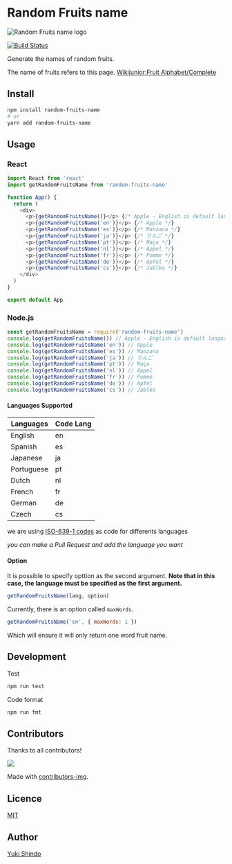# Random Fruits name

![Random Fruits name logo](./logo/project-logo.png)

[![Build Status](https://travis-ci.org/shinshin86/random-fruits-name.js.svg?branch=master)](https://travis-ci.org/shinshin86/random-fruits-name.js)

Generate the names of random fruits.

The name of fruits refers to this page.
[Wikijunior:Fruit Alphabet/Complete](https://en.wikibooks.org/wiki/Wikijunior:Fruit_Alphabet/Complete)

## Install

```bash
npm install random-fruits-name
# or
yarn add random-fruits-name
```

## Usage

### React

```javascript
import React from 'react'
import getRandomFruitsName from 'random-fruits-name'

function App() {
  return (
    <div>
      <p>{getRandomFruitsName()}</p> {/* Apple - English is default language */}
      <p>{getRandomFruitsName('en')}</p> {/* Apple */}
      <p>{getRandomFruitsName('es')}</p> {/* Manzana */}
      <p>{getRandomFruitsName('ja')}</p> {/* りんご */}
      <p>{getRandomFruitsName('pt')}</p> {/* Maça */}
      <p>{getRandomFruitsName('nl')}</p> {/* Appel */}
      <p>{getRandomFruitsName('fr')}</p> {/* Pomme */}
      <p>{getRandomFruitsName('de')}</p> {/* Apfel */}
      <p>{getRandomFruitsName('cs')}</p> {/* Jablko */}
    </div>
  )
}

export default App
```

### Node.js

```javascript
const getRandomFruitsName = require('random-fruits-name')
console.log(getRandomFruitsName()) // Apple - English is default language
console.log(getRandomFruitsName('en')) // Apple
console.log(getRandomFruitsName('es')) // Manzana
console.log(getRandomFruitsName('ja')) // りんご
console.log(getRandomFruitsName('pt')) // Maça
console.log(getRandomFruitsName('nl')) // Appel
console.log(getRandomFruitsName('fr')) // Pomme
console.log(getRandomFruitsName('de')) // Apfel
console.log(getRandomFruitsName('cs')) // Jablko
```

#### Languages Supported

| Languages  | Code Lang |
| ---------- | --------- |
| English    | en        |
| Spanish    | es        |
| Japanese   | ja        |
| Portuguese | pt        |
| Dutch      | nl        |
| French     | fr        |
| German     | de        |
| Czech      | cs        |

we are using [ISO-639-1 codes](https://en.wikipedia.org/wiki/List_of_ISO_639-1_codes) as code for differents languages

_you can make a Pull Request and add the language you want_

#### Option

It is possible to specify opttion as the second argument.
**Note that in this case, the language must be specified as the first argument.**

```javascript
getRandomFruitsName(lang, option)
```

Currently, there is an option called `maxWords`.

```javascript
getRandomFruitsName('en', { maxWords: 1 })
```

Which will ensure it will only return one word fruit name.

## Development

Test

```bash
npm run test
```

Code format

```bash
npm run fmt
```

## Contributors

Thanks to all contributors!

<a href="https://github.com/shinshin86/random-fruits-name.js/graphs/contributors">
  <img src="https://contrib.rocks/image?repo=shinshin86/random-fruits-name.js" />
</a>

Made with [contributors-img](https://contrib.rocks).

## Licence

[MIT](https://raw.githubusercontent.com/shinshin86/random-fruits-name.js/master/LICENSE)

## Author

[Yuki Shindo](https://shinshin86.com/)
